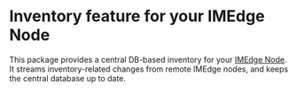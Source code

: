 Inventory feature for your IMEdge Node
======================================

This package provides a central DB-based inventory for your [IMEdge Node](https://github.com/im-edge/node).
It streams inventory-related changes from remote IMEdge nodes, and keeps the
central database up to date.
